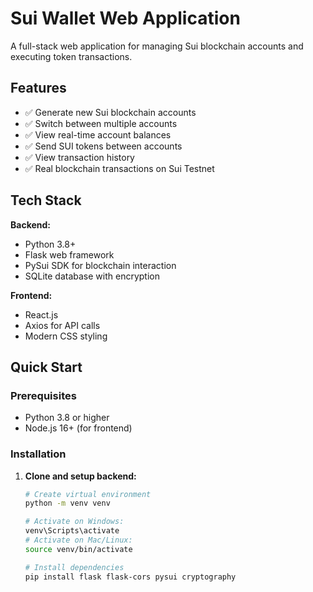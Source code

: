 # Sui Wallet Web Application

A full-stack web application for managing Sui blockchain accounts and executing token transactions.

## Features

- ✅ Generate new Sui blockchain accounts
- ✅ Switch between multiple accounts
- ✅ View real-time account balances
- ✅ Send SUI tokens between accounts
- ✅ View transaction history
- ✅ Real blockchain transactions on Sui Testnet

## Tech Stack

**Backend:**
- Python 3.8+
- Flask web framework
- PySui SDK for blockchain interaction
- SQLite database with encryption

**Frontend:**
- React.js
- Axios for API calls
- Modern CSS styling

## Quick Start

### Prerequisites
- Python 3.8 or higher
- Node.js 16+ (for frontend)

### Installation

1. **Clone and setup backend:**
   ```bash
   # Create virtual environment
   python -m venv venv
   
   # Activate on Windows:
   venv\Scripts\activate
   # Activate on Mac/Linux:
   source venv/bin/activate
   
   # Install dependencies
   pip install flask flask-cors pysui cryptography